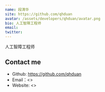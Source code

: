 ```yaml
---
name: 段清华
site: https://github.com/qhduan
avatar: /assets/developers/qhduan/avatar.png
bio: 人工智障工程师
email: 
twitter: 
---
```


人工智障工程师

## Contact me

- Github: <https://github.com/qhduan>
- Email：<>
- Website: <>
